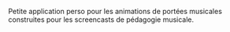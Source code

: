 Petite application perso pour les animations de portées musicales construites pour les screencasts de pédagogie musicale.